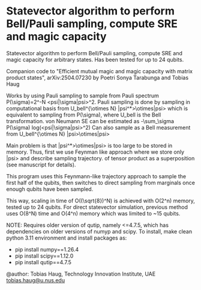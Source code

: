 # Statevector algorithm to perform Bell/Pauli sampling, compute SRE and magic capacity

Statevector algorithm to perform Bell/Pauli sampling, compute SRE and magic capacity for arbitrary states.
Has been tested for up to 24 qubits.

Companion code to "Efficient mutual magic and magic capacity with matrix product states", 
arXiv:2504.07230 by Poetri Sonya Tarabunga and Tobias Haug


Works by using Pauli sampling to sample from Pauli spectrum P(\sigma)=2^-N <psi|\sigma|psi>^2.
Pauli sampling is done by sampling in computational basis from U_bell^{\otimes N} |psi^*>\otimes|psi>
which is equivalent to sampling from P(\sigma), where U_bell is the Bell transformation.
von Neumann SE can be estimated as -\sum_\sigma P(\sigma) log(<psi|\sigma|psi>^2)
Can also sample as a Bell measurement from U_bell^{\otimes N} |psi>\otimes|psi>

Main problem is that |psi^*>\otimes|psi> is too large to be stored in memory.
Thus, first we use Feynman like approach where we store only |psi> and describe sampling trajectory.
of tensor product as a superposition (see manuscript for details).

This program uses this Feynmann-like trajectory approach to sample the first half of the qubits, 
then switches to direct sampling from marginals once enough qubits have been sampled.

This way, scaling in time of O((\sqrt{8})^N) is achieved with O(2^n) memory, tested up to 24 qubits.
For direct statevector simulation, previous method uses O(8^N) time and O(4^n) memory which was limited to ~15 qubits.


NOTE: Requires older version of qutip, namely <=4.7.5, which has dependencies on older versions of numyp and scipy.
To install, make clean python 3.11 environment and install packages as:
- pip install numpy==1.26.4
- pip install scipy==1.12.0
- pip install qutip==4.7.5

  
@author: Tobias Haug, 
Technology Innovation Institute, UAE
tobias.haug@u.nus.edu
